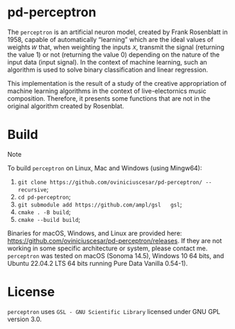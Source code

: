 # pd-perceptron



The `perceptron` is an artificial neuron model, created by Frank Rosenblatt in 1958, capable of automatically “learning” which are the ideal values ​​of weights `𝑊` that, when weighting the inputs `𝑋`, transmit the signal (returning the value 1) or not (returning the value 0) depending on the nature of the input data (input signal). In the context of machine learning, such an algorithm is used to solve binary classification and linear regression.

This implementation is the result of a study of the creative appropriation of machine learning algorithms in the context of live-electornics music composition. Therefore, it presents some functions that are not in the original algorithm created by Rosenblat.



# Build
> [!NOTE]
To build `perceptron` on Linux, Mac and Windows (using Mingw64):

1. `git clone https://github.com/oviniciuscesar/pd-perceptron/ --recursive`;
2. `cd pd-perceptron`;
3. `git submodule add https://github.com/ampl/gsl   gsl`;
4. `cmake . -B build`;
5. `cmake --build build`;


Binaries for macOS, Windows, and Linux are provided here: https://github.com/oviniciuscesar/pd-perceptron/releases. 
If they are not working in some specific architecture or system, please contact me. 
`perceptron` was tested on macOS (Sonoma 14.5), Windows 10 64 bits, and Ubuntu 22.04.2 LTS 64 bits running Pure Data Vanilla 0.54-1).

# License

`perceptron` uses `GSL - GNU Scientific Library` licensed under GNU GPL version 3.0. 
